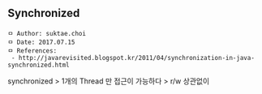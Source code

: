## Synchronized

```
ㅁ Author: suktae.choi
ㅁ Date: 2017.07.15
ㅁ References:
 - http://javarevisited.blogspot.kr/2011/04/synchronization-in-java-synchronized.html
```

synchronized > 1개의 Thread 만 접근이 가능하다 > r/w 상관없이
